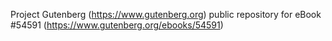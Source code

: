 Project Gutenberg (https://www.gutenberg.org) public repository for eBook #54591 (https://www.gutenberg.org/ebooks/54591)